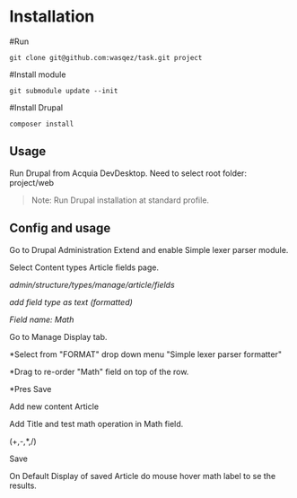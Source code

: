 # Installation

#Run

`git clone git@github.com:wasqez/task.git project`

#Install module 

`git submodule update --init`

#Install Drupal

`composer install`

## Usage

Run Drupal from Acquia DevDesktop.
Need to select root folder: project/web

> Note: Run Drupal installation at standard profile.

## Config and usage

Go to Drupal Administration Extend and enable Simple lexer parser module. 

Select Content types Article fields page.

*admin/structure/types/manage/article/fields*

*add field type as text (formatted)*

*Field name: Math*



Go to Manage Display tab.

*Select from "FORMAT" drop down menu "Simple lexer parser formatter"

*Drag to re-order "Math" field on top of the row. 

*Pres Save



Add new content Article 

Add Title and test math operation in Math field.

(+,-,*,/)

Save 


On Default Display of saved Article do mouse hover math label to se the results.
